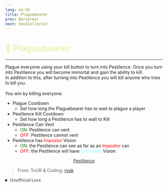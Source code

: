 ```yaml
---
lang: en-US
title: Plaguebearer
prev: Berserker
next: SoulCollector
---
```


# <font color="#e5f6b4">🦠 <b>Plaguebearer</b></font> <Badge text="Apocalypse" type="tip" vertical="middle"/>
---

Plague everyone using your kill button to turn into Pestilence. Once you turn into Pestilence you will become immortal and gain the ability to kill.<br>
In addition to this, after turning into Pestilence you will kill anyone who tries to kill you.<br><br>
You win by killing everyone.

* Plague Cooldown
  * Set how long the Plaguebearer has to wait to plague a player
* Pestilence Kill Cooldown
  * Set how long a Pestilence has to wait to Kill
* Pestilence Can Vent
  * <font color=green>ON</font>: Pestilence can vent
  * <font color=red>OFF</font>: Pestilence cannot vent
* Pestilence has <font color=red>Impostor</font> Vision
  * <font color=green>ON</font>: the Pestilence can see as far as an <font color=red>Impostor</font> can
  * <font color=red>OFF</font>: the Pestilence will have <font color=#8cffff>Crewmate</font> Vision

<center>

[<font color="#343136">Pestilence</font>](./Pestilence.html)
</center>

> From: ToUR & Coding: [ryuk](#)

<details>
<summary><b><font color=gray>Unofficial Lore</font></b></summary>

The plague bearer was a curious person who would even go to the extent he would experiment on his own body and it went.. Wrong..
 
The plague bearer made such a virus that only he had its cure and could even transfer by touch.. and interaction
And that made the person weak..
They couldn't kill the strong uninfected people..
 
And he went on and started interacting with people
But this went far better than he thought.. He realised that if the infected people touched/interacted with unifected too they would be infected...
 
Wow..
Curiosity got the best of everyone..
Always be curious
 
Back to story..
 
"AAAHH" He screamed in pain as after infecting everyone he drank the anti dote... It was painful recovering from the virus..
Very Painful..
 
But now he was invulnerable to infected crewmates...
Except for ejection and Space..
 
And.. In the war of 1888 this was...
The Turning wave..
 
"AAAAAAAAAAAAAH" He screamed in agony...
To be continued
Stay tuned in
> Submitted by: champofchamps78
</details>